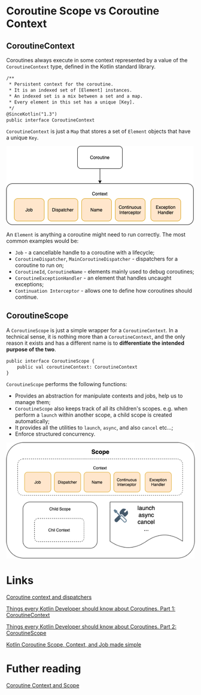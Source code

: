 # Coroutine Scope vs Coroutine Context

## CoroutineContext

Coroutines always execute in some context represented by a value of the `CoroutineContext` type, defined in the Kotlin standard library.

```
/**
 * Persistent context for the coroutine. 
 * It is an indexed set of [Element] instances.
 * An indexed set is a mix between a set and a map.
 * Every element in this set has a unique [Key].
 */
@SinceKotlin("1.3")
public interface CoroutineContext
```

`CoroutineContext` is just a `Map` that stores a set of `Element` objects that have a unique `Key`.

![](./res/coroutine_context.png "CoroutineContext")

An `Element` is anything a coroutine might need to run correctly. The most common examples would be:

- `Job` - a cancellable handle to a coroutine with a lifecycle;
- `CoroutineDispatcher`, `MainCoroutineDispatcher` - dispatchers for a coroutine to run on;
- `CoroutineId`, `CoroutineName` - elements mainly used to debug coroutines;
- `CoroutineExceptionHandler` - an element that handles uncaught exceptions;
- `Continuation Interceptor` - allows one to define how coroutines should continue.

## CoroutineScope

A `CoroutineScope` is just a simple wrapper for a `CoroutineContext`. In a technical sense, it is nothing more than a `CoroutineContext`, and the only reason it exists and has a different name is to **differentiate the intended purpose of the two**.

```
public interface CoroutineScope {
    public val coroutineContext: CoroutineContext
}
```

`CoroutineScope` performs the following functions:
- Provides an abstraction for manipulate contexts and jobs, help us to manage them;
- `CoroutineScope` also keeps track of all its children's scopes. e.g. when perform a `launch` within another scope, a child scope is created automatically;
- It provides all the utilities to `launch`, `async`, and also `cancel` etc…;
- Enforce structured concurrency.

![](./res/coroutine_scope.png "CoroutineScope")

# Links
[Coroutine context and dispatchers](https://kotlinlang.org/docs/coroutine-context-and-dispatchers.html)

[Things every Kotlin Developer should know about Coroutines. Part 1: CoroutineContext](https://maxkim.eu/things-every-kotlin-developer-should-know-about-coroutines-part-1-coroutinecontext)

[Things every Kotlin Developer should know about Coroutines. Part 2: CoroutineScope](https://maxkim.eu/things-every-kotlin-developer-should-know-about-coroutines-part-2-coroutinescope)

[Kotlin Coroutine Scope, Context, and Job made simple](https://medium.com/mobile-app-development-publication/kotlin-coroutine-scope-context-and-job-made-simple-5adf89fcfe94)

# Futher reading 
[Coroutine Context and Scope](https://elizarov.medium.com/coroutine-context-and-scope-c8b255d59055)
